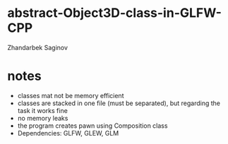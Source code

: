 # abstract-Object3D-class-in-GLFW-CPP
Zhandarbek Saginov
# notes
 - classes mat not be memory efficient
 - classes are stacked in one file (must be separated), but regarding the task it works fine 
 - no memory leaks
 - the program creates pawn using Composition class
 - Dependencies: GLFW, GLEW, GLM
